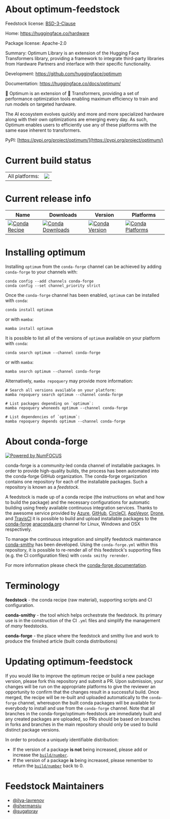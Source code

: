 About optimum-feedstock
=======================

Feedstock license: [BSD-3-Clause](https://github.com/conda-forge/optimum-feedstock/blob/main/LICENSE.txt)

Home: https://huggingface.co/hardware

Package license: Apache-2.0

Summary: Optimum Library is an extension of the Hugging Face Transformers
library, providing a framework to integrate third-party libraries
from Hardware Partners and interface with their specific functionality.


Development: https://github.com/huggingface/optimum

Documentation: https://huggingface.co/docs/optimum/

🤗 Optimum is an extension of 🤗 Transformers, providing a set of performance
optimization tools enabling maximum efficiency to train and run models on
targeted hardware.

The AI ecosystem evolves quickly and more and more specialized hardware along
with their own optimizations are emerging every day. As such, Optimum enables
users to efficiently use any of these platforms with the same ease inherent
to transformers.

PyPI: [https://pypi.org/project/optimum/](https://pypi.org/project/optimum/)


Current build status
====================


<table><tr><td>All platforms:</td>
    <td>
      <a href="https://dev.azure.com/conda-forge/feedstock-builds/_build/latest?definitionId=15829&branchName=main">
        <img src="https://dev.azure.com/conda-forge/feedstock-builds/_apis/build/status/optimum-feedstock?branchName=main">
      </a>
    </td>
  </tr>
</table>

Current release info
====================

| Name | Downloads | Version | Platforms |
| --- | --- | --- | --- |
| [![Conda Recipe](https://img.shields.io/badge/recipe-optimum-green.svg)](https://anaconda.org/conda-forge/optimum) | [![Conda Downloads](https://img.shields.io/conda/dn/conda-forge/optimum.svg)](https://anaconda.org/conda-forge/optimum) | [![Conda Version](https://img.shields.io/conda/vn/conda-forge/optimum.svg)](https://anaconda.org/conda-forge/optimum) | [![Conda Platforms](https://img.shields.io/conda/pn/conda-forge/optimum.svg)](https://anaconda.org/conda-forge/optimum) |

Installing optimum
==================

Installing `optimum` from the `conda-forge` channel can be achieved by adding `conda-forge` to your channels with:

```
conda config --add channels conda-forge
conda config --set channel_priority strict
```

Once the `conda-forge` channel has been enabled, `optimum` can be installed with `conda`:

```
conda install optimum
```

or with `mamba`:

```
mamba install optimum
```

It is possible to list all of the versions of `optimum` available on your platform with `conda`:

```
conda search optimum --channel conda-forge
```

or with `mamba`:

```
mamba search optimum --channel conda-forge
```

Alternatively, `mamba repoquery` may provide more information:

```
# Search all versions available on your platform:
mamba repoquery search optimum --channel conda-forge

# List packages depending on `optimum`:
mamba repoquery whoneeds optimum --channel conda-forge

# List dependencies of `optimum`:
mamba repoquery depends optimum --channel conda-forge
```


About conda-forge
=================

[![Powered by
NumFOCUS](https://img.shields.io/badge/powered%20by-NumFOCUS-orange.svg?style=flat&colorA=E1523D&colorB=007D8A)](https://numfocus.org)

conda-forge is a community-led conda channel of installable packages.
In order to provide high-quality builds, the process has been automated into the
conda-forge GitHub organization. The conda-forge organization contains one repository
for each of the installable packages. Such a repository is known as a *feedstock*.

A feedstock is made up of a conda recipe (the instructions on what and how to build
the package) and the necessary configurations for automatic building using freely
available continuous integration services. Thanks to the awesome service provided by
[Azure](https://azure.microsoft.com/en-us/services/devops/), [GitHub](https://github.com/),
[CircleCI](https://circleci.com/), [AppVeyor](https://www.appveyor.com/),
[Drone](https://cloud.drone.io/welcome), and [TravisCI](https://travis-ci.com/)
it is possible to build and upload installable packages to the
[conda-forge](https://anaconda.org/conda-forge) [anaconda.org](https://anaconda.org/)
channel for Linux, Windows and OSX respectively.

To manage the continuous integration and simplify feedstock maintenance
[conda-smithy](https://github.com/conda-forge/conda-smithy) has been developed.
Using the ``conda-forge.yml`` within this repository, it is possible to re-render all of
this feedstock's supporting files (e.g. the CI configuration files) with ``conda smithy rerender``.

For more information please check the [conda-forge documentation](https://conda-forge.org/docs/).

Terminology
===========

**feedstock** - the conda recipe (raw material), supporting scripts and CI configuration.

**conda-smithy** - the tool which helps orchestrate the feedstock.
                   Its primary use is in the construction of the CI ``.yml`` files
                   and simplify the management of *many* feedstocks.

**conda-forge** - the place where the feedstock and smithy live and work to
                  produce the finished article (built conda distributions)


Updating optimum-feedstock
==========================

If you would like to improve the optimum recipe or build a new
package version, please fork this repository and submit a PR. Upon submission,
your changes will be run on the appropriate platforms to give the reviewer an
opportunity to confirm that the changes result in a successful build. Once
merged, the recipe will be re-built and uploaded automatically to the
`conda-forge` channel, whereupon the built conda packages will be available for
everybody to install and use from the `conda-forge` channel.
Note that all branches in the conda-forge/optimum-feedstock are
immediately built and any created packages are uploaded, so PRs should be based
on branches in forks and branches in the main repository should only be used to
build distinct package versions.

In order to produce a uniquely identifiable distribution:
 * If the version of a package **is not** being increased, please add or increase
   the [``build/number``](https://docs.conda.io/projects/conda-build/en/latest/resources/define-metadata.html#build-number-and-string).
 * If the version of a package **is** being increased, please remember to return
   the [``build/number``](https://docs.conda.io/projects/conda-build/en/latest/resources/define-metadata.html#build-number-and-string)
   back to 0.

Feedstock Maintainers
=====================

* [@ilya-lavrenov](https://github.com/ilya-lavrenov/)
* [@shermansiu](https://github.com/shermansiu/)
* [@sugatoray](https://github.com/sugatoray/)


<!-- dummy commit to enable rerendering -->

